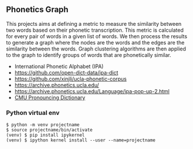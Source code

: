 ## Phonetics Graph

This projects aims at defining a metric to measure the similarity between two words based on their phonetic transcription. This metric is calculated for every pair of words in a given list of words. We then process the results to generate a graph where the nodes are the words and the edges are the similarity between the words. Graph clustering algorithms are then applied to the graph to identify groups of words that are phonetically similar.

- International Phonetic Alphabet (IPA)
- https://github.com/open-dict-data/ipa-dict
- https://github.com/xinjli/ucla-phonetic-corpus
- https://archive.phonetics.ucla.edu/
- https://archive.phonetics.ucla.edu/Language/ipa-pop-up-2.html
- [CMU Pronouncing Dictionary](http://www.speech.cs.cmu.edu/cgi-bin/cmudict)


### Python virtual env

```
$ python -m venv projectname
$ source projectname/bin/activate
(venv) $ pip install ipykernel
(venv) $ ipython kernel install --user --name=projectname
```
